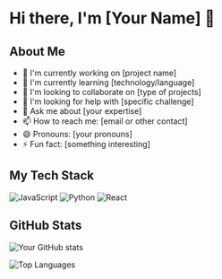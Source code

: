 # Hi there, I'm [Your Name] 👋

## About Me

- 🔭 I'm currently working on [project name]
- 🌱 I'm currently learning [technology/language]
- 👯 I'm looking to collaborate on [type of projects]
- 🤔 I'm looking for help with [specific challenge]
- 💬 Ask me about [your expertise]
- 📫 How to reach me: [email or other contact]
- 😄 Pronouns: [your pronouns]
- ⚡ Fun fact: [something interesting]

## My Tech Stack

![JavaScript](https://img.shields.io/badge/javascript-%23323330.svg?style=for-the-badge&logo=javascript&logoColor=%23F7DF1E)
![Python](https://img.shields.io/badge/python-3670A0?style=for-the-badge&logo=python&logoColor=ffdd54)
![React](https://img.shields.io/badge/react-%2320232a.svg?style=for-the-badge&logo=react&logoColor=%2361DAFB)

## GitHub Stats

![Your GitHub stats](https://github-readme-stats.vercel.app/api?username=make-green-world&show_icons=true&theme=radical)

![Top Languages](https://github-readme-stats.vercel.app/api/top-langs/?username=make-green-world&layout=compact)